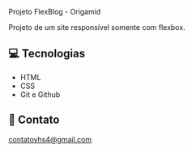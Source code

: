 Projeto FlexBlog - Origamid

Projeto de um site responsível somente com flexbox.

## 💻 Tecnologias

- HTML
- CSS
- Git e Github

## 📩 Contato 

contatovhs4@gmail.com
